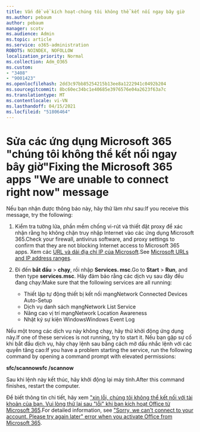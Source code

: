 ```yaml
---
title: Vấn đề về kích hoạt-chúng tôi không thể kết nối ngay bây giờ
ms.author: pebaum
author: pebaum
manager: scotv
ms.audience: Admin
ms.topic: article
ms.service: o365-administration
ROBOTS: NOINDEX, NOFOLLOW
localization_priority: Normal
ms.collection: Adm_O365
ms.custom:
- "3408"
- "9001423"
ms.openlocfilehash: 2dd3c97bb85254215b13ee8a1222941c0492b204
ms.sourcegitcommit: 8bc60ec34bc1e40685e3976576e04a2623f63a7c
ms.translationtype: MT
ms.contentlocale: vi-VN
ms.lasthandoff: 04/15/2021
ms.locfileid: "51806464"
---
```

# <a name="fixing-the-microsoft-365-apps-we-are-unable-to-connect-right-now-message"></a><span data-ttu-id="b9ec9-102">Sửa các ứng dụng Microsoft 365 "chúng tôi không thể kết nối ngay bây giờ"</span><span class="sxs-lookup"><span data-stu-id="b9ec9-102">Fixing the Microsoft 365 apps "We are unable to connect right now" message</span></span>

<span data-ttu-id="b9ec9-103">Nếu bạn nhận được thông báo này, hãy thử làm như sau:</span><span class="sxs-lookup"><span data-stu-id="b9ec9-103">If you receive this message, try the following:</span></span>

1. <span data-ttu-id="b9ec9-104">Kiểm tra tường lửa, phần mềm chống vi-rút và thiết đặt proxy để xác nhận rằng họ không chặn truy nhập Internet vào các ứng dụng Microsoft 365.</span><span class="sxs-lookup"><span data-stu-id="b9ec9-104">Check your firewall, antivirus software, and proxy settings to confirm that they are not blocking Internet access to Microsoft 365 apps.</span></span> <span data-ttu-id="b9ec9-105">Xem các [URL và dải địa chỉ IP của Microsoft](https://docs.microsoft.com/office365/enterprise/urls-and-ip-address-ranges).</span><span class="sxs-lookup"><span data-stu-id="b9ec9-105">See [Microsoft URLs and IP address ranges](https://docs.microsoft.com/office365/enterprise/urls-and-ip-address-ranges).</span></span>

2. <span data-ttu-id="b9ec9-106">Đi đến **bắt đầu**  >  **chạy**, rồi nhập **Services. msc**.</span><span class="sxs-lookup"><span data-stu-id="b9ec9-106">Go to **Start** > **Run**, and then type **services.msc**.</span></span> <span data-ttu-id="b9ec9-107">Hãy đảm bảo rằng các dịch vụ sau đây đều đang chạy:</span><span class="sxs-lookup"><span data-stu-id="b9ec9-107">Make sure that the following services are all running:</span></span>
    - <span data-ttu-id="b9ec9-108">Thiết lập tự động thiết bị kết nối mạng</span><span class="sxs-lookup"><span data-stu-id="b9ec9-108">Network Connected Devices Auto-Setup</span></span>
    - <span data-ttu-id="b9ec9-109">Dịch vụ danh sách mạng</span><span class="sxs-lookup"><span data-stu-id="b9ec9-109">Network List Service</span></span>
    - <span data-ttu-id="b9ec9-110">Nâng cao vị trí mạng</span><span class="sxs-lookup"><span data-stu-id="b9ec9-110">Network Location Awareness</span></span>
    - <span data-ttu-id="b9ec9-111">Nhật ký sự kiện Windows</span><span class="sxs-lookup"><span data-stu-id="b9ec9-111">Windows Event Log</span></span>

<span data-ttu-id="b9ec9-112">Nếu một trong các dịch vụ này không chạy, hãy thử khởi động ứng dụng này.</span><span class="sxs-lookup"><span data-stu-id="b9ec9-112">If one of these services is not running, try to start it.</span></span> <span data-ttu-id="b9ec9-113">Nếu bạn gặp sự cố khi bắt đầu dịch vụ, hãy chạy lệnh sau bằng cách mở dấu nhắc lệnh với các quyền tăng cao:</span><span class="sxs-lookup"><span data-stu-id="b9ec9-113">If you have a problem starting the service, run the following command by opening a command prompt with elevated permissions:</span></span>

<span data-ttu-id="b9ec9-114">**sfc/scannow**</span><span class="sxs-lookup"><span data-stu-id="b9ec9-114">**sfc /scannow**</span></span>

<span data-ttu-id="b9ec9-115">Sau khi lệnh này kết thúc, hãy khởi động lại máy tính.</span><span class="sxs-lookup"><span data-stu-id="b9ec9-115">After this command finishes, restart the computer.</span></span>

<span data-ttu-id="b9ec9-116">Để biết thông tin chi tiết, hãy xem ["xin lỗi, chúng tôi không thể kết nối với tài khoản của bạn. Vui lòng thử lại sau "lỗi" khi bạn kích hoạt Office từ Microsoft 365](https://docs.microsoft.com/office/troubleshoot/activation-installation/issue-when-activate-office-from-office-365).</span><span class="sxs-lookup"><span data-stu-id="b9ec9-116">For detailed information, see ["Sorry, we can't connect to your account. Please try again later" error when you activate Office from Microsoft 365](https://docs.microsoft.com/office/troubleshoot/activation-installation/issue-when-activate-office-from-office-365).</span></span>